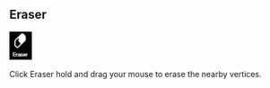 ## Eraser

![](../.gitbook/assets/eraser.jpg)

Click Eraser hold and drag your mouse to erase the nearby vertices.

